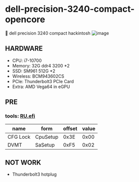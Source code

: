 # dell-precision-3240-compact-opencore
🍎 dell precision 3240 compact hackintosh
![image](https://user-images.githubusercontent.com/18390793/147807722-b95d9d41-6516-4334-8c67-843b7e83cb2a.png)

## HARDWARE
* CPU: i7-10700
* Memory: 32G ddr4 3200 *2
* SSD: SM961 512G *2
* Wireless: BCM943602CS
* PCIe: Thunderbolt3 PCIe Card
* Extra: AMD Vega64 in eGPU

## PRE 
### tools: <a href="http://ruexe.blogspot.com/">RU.efi</a> 
| name     | form     | offset| value|
| -------- | -------- | ----- | ---- |
| CFG Lock | CpuSetup | 0x3E  | 0x00 |
| DVMT     | SaSetup  | 0xF5  | 0x02 | 

## NOT WORK
* Thunderbolt3 hotplug
